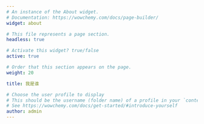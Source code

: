 ```yaml
---
# An instance of the About widget.
# Documentation: https://wowchemy.com/docs/page-builder/
widget: about

# This file represents a page section.
headless: true

# Activate this widget? true/false
active: true

# Order that this section appears on the page.
weight: 20

title: 我是谁

# Choose the user profile to display
# This should be the username (folder name) of a profile in your `content/authors/` folder.
# See https://wowchemy.com/docs/get-started/#introduce-yourself
author: admin
---
```

